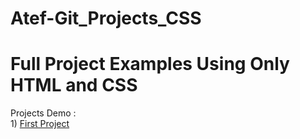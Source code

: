 # Atef-Git_Projects_CSS

<h1> Full Project Examples Using Only HTML and CSS </h1>

Projects Demo :
<br>
              1) <a href="">First Project</a>
